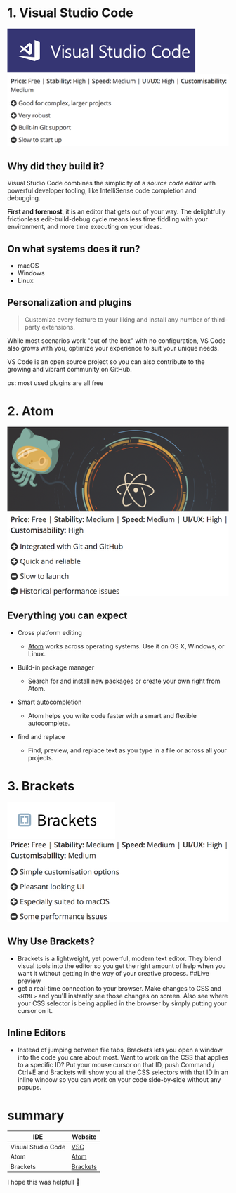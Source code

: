 # 1. Visual Studio Code
![Visual studio code logo](screenshot1.png)
![Visual studio + and -](screenshot2.png)
## Why did they build it?
Visual Studio Code combines the simplicity of a *source code editor* with powerful developer tooling, like IntelliSense code completion and debugging.

**First and foremost**, it is an editor that gets out of your way. The delightfully frictionless edit-build-debug cycle means less time fiddling with your environment, and more time executing on your ideas.

## On what systems does it run?
* macOS
* Windows 
* Linux

## Personalization and plugins 
>Customize every feature to your liking and install any number of third-party extensions. 

While most scenarios work "out of the box" with no configuration, VS Code also grows with you, optimize your experience to suit your unique needs. 

VS Code is an open source project so you can also contribute to the growing and vibrant community on GitHub.

ps: most used plugins are all free 

# 2. Atom 
![Atom logo](screenshot3.png)
![Atom + and -](screenshot4.png)

## Everything you can expect
* Cross platform editing
   * [Atom](https://atom.io) works across operating systems. Use it on OS X, Windows, or Linux.

* Build-in package manager
    * Search for and install new packages or create your own right from Atom.

* Smart autocompletion
    * Atom helps you write code faster with a smart and flexible autocomplete.

* find and replace
    * Find, preview, and replace text as you type in a file or across all your projects.

# 3. Brackets
![Brackets logo](screenshot5.png)
![Brackets + and -](screenshot6.png)
## Why Use Brackets?

* Brackets is a lightweight, yet powerful, modern text editor. They blend visual tools into the editor so you get the right amount of help when you want it without getting in the way of your creative process. 
##Live preview
* get a real-time connection to your browser. Make changes to CSS and `<HTML>` and you'll instantly see those changes on screen. 
Also see where your CSS selector is being applied in the browser by simply putting your cursor on it. 

## Inline Editors
* Instead of jumping between file tabs, Brackets lets you open a window into the code you care about most. 
Want to work on the CSS that applies to a specific ID? Put your mouse cursor on that ID, push Command / Ctrl+E and Brackets will show
 you all the CSS selectors with that ID in an inline window so you can work on your code side-by-side without any popups.

 # summary 
 IDE | Website
------------ | -------------
Visual Studio Code| [VSC](https://code.visualstudio.com)
Atom | [Atom](https://atom.io)
Brackets | [Brackets](http://brackets.io)

I hope this was helpfull :raised_hands: